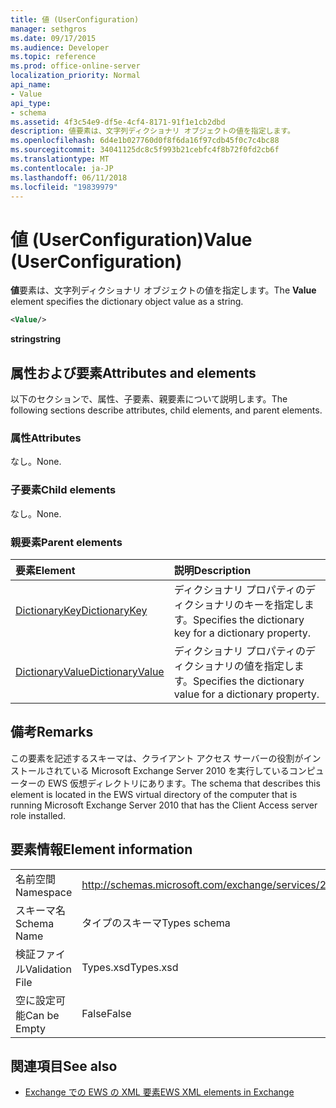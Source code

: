 ```yaml
---
title: 値 (UserConfiguration)
manager: sethgros
ms.date: 09/17/2015
ms.audience: Developer
ms.topic: reference
ms.prod: office-online-server
localization_priority: Normal
api_name:
- Value
api_type:
- schema
ms.assetid: 4f3c54e9-df5e-4cf4-8171-91f1e1cb2dbd
description: 値要素は、文字列ディクショナリ オブジェクトの値を指定します。
ms.openlocfilehash: 6d4e1b027760d0f8f6da16f97cdb45f0c7c4bc88
ms.sourcegitcommit: 34041125dc8c5f993b21cebfc4f8b72f0fd2cb6f
ms.translationtype: MT
ms.contentlocale: ja-JP
ms.lasthandoff: 06/11/2018
ms.locfileid: "19839979"
---
```

# <a name="value-userconfiguration"></a><span data-ttu-id="10d12-103">値 (UserConfiguration)</span><span class="sxs-lookup"><span data-stu-id="10d12-103">Value (UserConfiguration)</span></span>

<span data-ttu-id="10d12-104">**値**要素は、文字列ディクショナリ オブジェクトの値を指定します。</span><span class="sxs-lookup"><span data-stu-id="10d12-104">The **Value** element specifies the dictionary object value as a string.</span></span> 
  
```xml
<Value/>
```

<span data-ttu-id="10d12-105">**string**</span><span class="sxs-lookup"><span data-stu-id="10d12-105">**string**</span></span>

## <a name="attributes-and-elements"></a><span data-ttu-id="10d12-106">属性および要素</span><span class="sxs-lookup"><span data-stu-id="10d12-106">Attributes and elements</span></span>

<span data-ttu-id="10d12-107">以下のセクションで、属性、子要素、親要素について説明します。</span><span class="sxs-lookup"><span data-stu-id="10d12-107">The following sections describe attributes, child elements, and parent elements.</span></span>
  
### <a name="attributes"></a><span data-ttu-id="10d12-108">属性</span><span class="sxs-lookup"><span data-stu-id="10d12-108">Attributes</span></span>

<span data-ttu-id="10d12-109">なし。</span><span class="sxs-lookup"><span data-stu-id="10d12-109">None.</span></span>
  
### <a name="child-elements"></a><span data-ttu-id="10d12-110">子要素</span><span class="sxs-lookup"><span data-stu-id="10d12-110">Child elements</span></span>

<span data-ttu-id="10d12-111">なし。</span><span class="sxs-lookup"><span data-stu-id="10d12-111">None.</span></span>
  
### <a name="parent-elements"></a><span data-ttu-id="10d12-112">親要素</span><span class="sxs-lookup"><span data-stu-id="10d12-112">Parent elements</span></span>

|<span data-ttu-id="10d12-113">**要素**</span><span class="sxs-lookup"><span data-stu-id="10d12-113">**Element**</span></span>|<span data-ttu-id="10d12-114">**説明**</span><span class="sxs-lookup"><span data-stu-id="10d12-114">**Description**</span></span>|
|:-----|:-----|
|[<span data-ttu-id="10d12-115">DictionaryKey</span><span class="sxs-lookup"><span data-stu-id="10d12-115">DictionaryKey</span></span>](dictionarykey.md) <br/> |<span data-ttu-id="10d12-116">ディクショナリ プロパティのディクショナリのキーを指定します。</span><span class="sxs-lookup"><span data-stu-id="10d12-116">Specifies the dictionary key for a dictionary property.</span></span>  <br/> |
|[<span data-ttu-id="10d12-117">DictionaryValue</span><span class="sxs-lookup"><span data-stu-id="10d12-117">DictionaryValue</span></span>](dictionaryvalue.md) <br/> |<span data-ttu-id="10d12-118">ディクショナリ プロパティのディクショナリの値を指定します。</span><span class="sxs-lookup"><span data-stu-id="10d12-118">Specifies the dictionary value for a dictionary property.</span></span>  <br/> |
   
## <a name="remarks"></a><span data-ttu-id="10d12-119">備考</span><span class="sxs-lookup"><span data-stu-id="10d12-119">Remarks</span></span>

<span data-ttu-id="10d12-120">この要素を記述するスキーマは、クライアント アクセス サーバーの役割がインストールされている Microsoft Exchange Server 2010 を実行しているコンピューターの EWS 仮想ディレクトリにあります。</span><span class="sxs-lookup"><span data-stu-id="10d12-120">The schema that describes this element is located in the EWS virtual directory of the computer that is running Microsoft Exchange Server 2010 that has the Client Access server role installed.</span></span>
  
## <a name="element-information"></a><span data-ttu-id="10d12-121">要素情報</span><span class="sxs-lookup"><span data-stu-id="10d12-121">Element information</span></span>

|||
|:-----|:-----|
|<span data-ttu-id="10d12-122">名前空間</span><span class="sxs-lookup"><span data-stu-id="10d12-122">Namespace</span></span>  <br/> |http://schemas.microsoft.com/exchange/services/2006/types  <br/> |
|<span data-ttu-id="10d12-123">スキーマ名</span><span class="sxs-lookup"><span data-stu-id="10d12-123">Schema Name</span></span>  <br/> |<span data-ttu-id="10d12-124">タイプのスキーマ</span><span class="sxs-lookup"><span data-stu-id="10d12-124">Types schema</span></span>  <br/> |
|<span data-ttu-id="10d12-125">検証ファイル</span><span class="sxs-lookup"><span data-stu-id="10d12-125">Validation File</span></span>  <br/> |<span data-ttu-id="10d12-126">Types.xsd</span><span class="sxs-lookup"><span data-stu-id="10d12-126">Types.xsd</span></span>  <br/> |
|<span data-ttu-id="10d12-127">空に設定可能</span><span class="sxs-lookup"><span data-stu-id="10d12-127">Can be Empty</span></span>  <br/> |<span data-ttu-id="10d12-128">False</span><span class="sxs-lookup"><span data-stu-id="10d12-128">False</span></span>  <br/> |
   
## <a name="see-also"></a><span data-ttu-id="10d12-129">関連項目</span><span class="sxs-lookup"><span data-stu-id="10d12-129">See also</span></span>

- [<span data-ttu-id="10d12-130">Exchange での EWS の XML 要素</span><span class="sxs-lookup"><span data-stu-id="10d12-130">EWS XML elements in Exchange</span></span>](ews-xml-elements-in-exchange.md)

